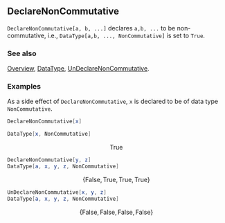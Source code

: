 ## DeclareNonCommutative

`DeclareNonCommutative[a, b, ...]` declares `a,b, ...` to be non-commutative, i.e., `DataType[a,b, ..., NonCommutative]` is set to `True`.

### See also

[Overview](Extra/FeynCalc.md), [DataType](DataType.md), [UnDeclareNonCommutative](UnDeclareNonCommutative.md).

### Examples

As a side effect of `DeclareNonCommutative`, `x` is declared to be of data type `NonCommutative`.

```mathematica
DeclareNonCommutative[x]
```

```mathematica
DataType[x, NonCommutative]
```

$$\text{True}$$

```mathematica
DeclareNonCommutative[y, z]
DataType[a, x, y, z, NonCommutative]
```

$$\{\text{False},\text{True},\text{True},\text{True}\}$$

```mathematica
UnDeclareNonCommutative[x, y, z]
DataType[a, x, y, z, NonCommutative]
```

$$\{\text{False},\text{False},\text{False},\text{False}\}$$
